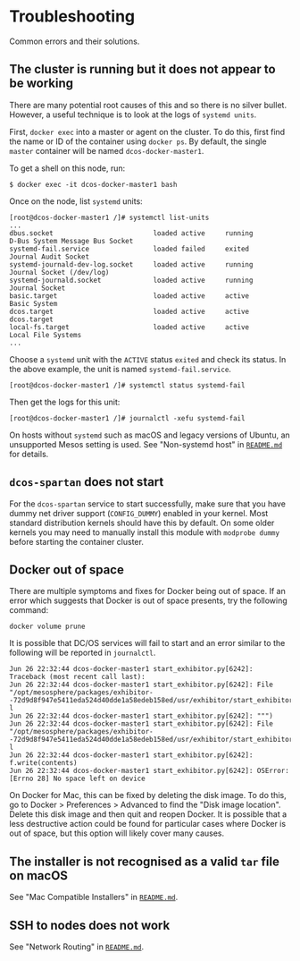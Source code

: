# Troubleshooting

Common errors and their solutions.

## The cluster is running but it does not appear to be working

There are many potential root causes of this and so there is no silver bullet.
However, a useful technique is to look at the logs of `systemd units`.

First, `docker exec` into a master or agent on the cluster.
To do this, first find the name or ID of the container using `docker ps`.
By default, the single `master` container will be named `dcos-docker-master1`.

To get a shell on this node, run:

```
$ docker exec -it dcos-docker-master1 bash
```

Once on the node, list `systemd` units:

```
[root@dcos-docker-master1 /]# systemctl list-units
...
dbus.socket                         loaded active     running         D-Bus System Message Bus Socket
systemd-fail.service                loaded failed     exited          Journal Audit Socket
systemd-journald-dev-log.socket     loaded active     running         Journal Socket (/dev/log)
systemd-journald.socket             loaded active     running         Journal Socket
basic.target                        loaded active     active          Basic System
dcos.target                         loaded active     active          dcos.target
local-fs.target                     loaded active     active          Local File Systems
...
```

Choose a `systemd` unit with the `ACTIVE` status `exited` and check its status.
In the above example, the unit is named `systemd-fail.service`.

```
[root@dcos-docker-master1 /]# systemctl status systemd-fail
```

Then get the logs for this unit:

```
[root@dcos-docker-master1 /]# journalctl -xefu systemd-fail
```

On hosts without `systemd` such as macOS and legacy versions of Ubuntu, an unsupported Mesos setting is used.
See "Non-systemd host" in [`README.md`](./README.md) for details.

## `dcos-spartan` does not start

For the `dcos-spartan` service to start successfully, make sure that
you have dummy net driver support (`CONFIG_DUMMY`) enabled in your kernel.
Most standard distribution kernels should have this by default. On some
older kernels you may need to manually install this module with
`modprobe dummy` before starting the container cluster.

## Docker out of space

There are multiple symptoms and fixes for Docker being out of space.
If an error which suggests that Docker is out of space presents, try the following command:

```
docker volume prune
```

It is possible that DC/OS services will fail to start and an error similar to the following will be reported in `journalctl`.

```
Jun 26 22:32:44 dcos-docker-master1 start_exhibitor.py[6242]: Traceback (most recent call last):
Jun 26 22:32:44 dcos-docker-master1 start_exhibitor.py[6242]: File "/opt/mesosphere/packages/exhibitor--72d9d8f947e5411eda524d40dde1a58edeb158ed/usr/exhibitor/start_exhibitor.py", l
Jun 26 22:32:44 dcos-docker-master1 start_exhibitor.py[6242]: """)
Jun 26 22:32:44 dcos-docker-master1 start_exhibitor.py[6242]: File "/opt/mesosphere/packages/exhibitor--72d9d8f947e5411eda524d40dde1a58edeb158ed/usr/exhibitor/start_exhibitor.py", l
Jun 26 22:32:44 dcos-docker-master1 start_exhibitor.py[6242]: f.write(contents)
Jun 26 22:32:44 dcos-docker-master1 start_exhibitor.py[6242]: OSError: [Errno 28] No space left on device
```

On Docker for Mac, this can be fixed by deleting the disk image.
To do this, go to Docker > Preferences > Advanced to find the "Disk image location".
Delete this disk image and then quit and reopen Docker.
It is possible that a less destructive action could be found for particular cases where Docker is out of space, but this option will likely cover many causes.

## The installer is not recognised as a valid `tar` file on macOS

See "Mac Compatible Installers" in [`README.md`](./README.md).

## SSH to nodes does not work

See "Network Routing" in [`README.md`](./README.md).
